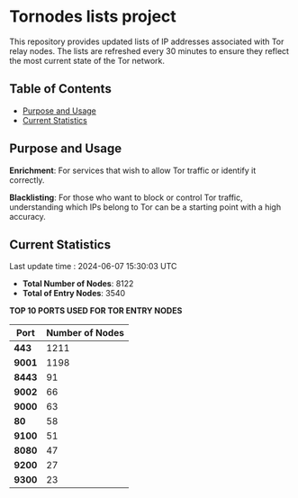 # Tornodes lists project

This repository provides updated lists of IP addresses associated with Tor relay nodes. The lists are refreshed every 30 minutes to ensure they reflect the most current state of the Tor network.

## Table of Contents

- [Purpose and Usage](#purpose-and-usage)
- [Current Statistics](#current-statistics)


## Purpose and Usage

**Enrichment**: For services that wish to allow Tor traffic or identify it correctly.

**Blacklisting**: For those who want to block or control Tor traffic, understanding which IPs belong to Tor can be a starting point with a high accuracy.

## Current Statistics

Last update time : 2024-06-07 15:30:03 UTC

- **Total Number of Nodes**: 8122
- **Total of Entry Nodes**: 3540

**TOP 10 PORTS USED FOR TOR ENTRY NODES**

| **Port** | **Number of Nodes** |
|------|-----------------|
| **443**   | 1211  |
| **9001**   | 1198  |
| **8443**   | 91  |
| **9002**   | 66  |
| **9000**   | 63  |
| **80**   | 58  |
| **9100**   | 51  |
| **8080**   | 47  |
| **9200**   | 27  |
| **9300**   | 23  |

